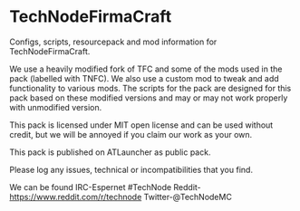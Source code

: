 TechNodeFirmaCraft
==================

Configs, scripts, resourcepack and mod information for TechNodeFirmaCraft.

We use a heavily modified fork of TFC and some of the mods used in the pack (labelled with TNFC). We also use a custom mod to tweak and add functionality to various mods. The scripts for the pack are designed for this pack based on these modified versions and may or may not work properly with unmodified version.

This pack is licensed under MIT open license and can be used without credit, but we will be annoyed if you claim our work as your own.

This pack is published on ATLauncher as public pack.

Please log any issues, technical or incompatibilities that you find.

We can be found
IRC-Espernet #TechNode
Reddit-https://www.reddit.com/r/technode
Twitter-@TechNodeMC
